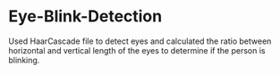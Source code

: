 # Eye-Blink-Detection
Used HaarCascade file to detect eyes and calculated the ratio between horizontal and vertical length of the eyes to determine if the person is blinking.
